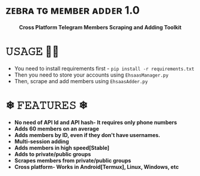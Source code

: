 # ᴢᴇʙʀᴀ ᴛɢ ᴍᴇᴍʙᴇʀ ᴀᴅᴅᴇʀ 1.0
<p align='center'><b>Cross Platform Telegram Members Scraping and Adding Toolkit</b></p>

# 𝚄𝚂𝙰𝙶𝙴 👨‍🔧

* You need to install requirements first - `pip install -r requirements.txt`
* Then you need to store your accounts using `EhsaasManager.py`
* Then, scrape and add members using `EhsaasAdder.py`

<b>

# ❄︎ 𝙵𝙴𝙰𝚃𝚄𝚁𝙴𝚂 ❄︎ 

* No need of API Id and API hash- It requires only phone numbers
* Adds 60 members on an average
* Adds members by ID, even if they don't have usernames.
* Multi-session adding 
* Adds members in high speed[Stable]
* Adds to private/public groups
* Scrapes members from private/public groups
* Cross platform- Works in Android[Termux], Linux, Windows, etc

